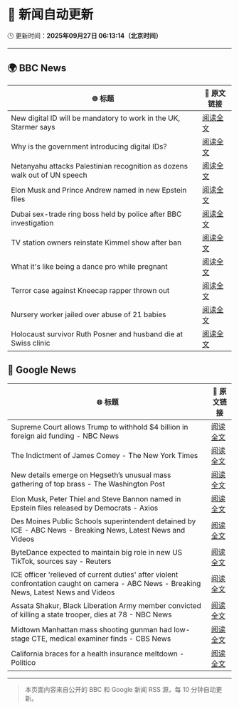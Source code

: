 # 🧠 新闻自动更新

🕒 更新时间：**2025年09月27日 06:13:14（北京时间）**

---

## 🌍 BBC News

| 🌐 标题 | 🔗 原文链接 |
|--------|-------------|
| New digital ID will be mandatory to work in the UK, Starmer says | [阅读全文](https://www.bbc.com/news/articles/cn832y43ql5o?at_medium=RSS&at_campaign=rss) |
| Why is the government introducing digital IDs? | [阅读全文](https://www.bbc.com/news/articles/clyl3lzzed2o?at_medium=RSS&at_campaign=rss) |
| Netanyahu attacks Palestinian recognition as dozens walk out of UN speech | [阅读全文](https://www.bbc.com/news/articles/cderxxylpzdo?at_medium=RSS&at_campaign=rss) |
| Elon Musk and Prince Andrew named in new Epstein files | [阅读全文](https://www.bbc.com/news/articles/cwyl8j1we0lo?at_medium=RSS&at_campaign=rss) |
| Dubai sex-trade ring boss held by police after BBC investigation | [阅读全文](https://www.bbc.com/news/articles/ce84ezl461po?at_medium=RSS&at_campaign=rss) |
| TV station owners reinstate Kimmel show after ban | [阅读全文](https://www.bbc.com/news/articles/cy7pm1jz0dlo?at_medium=RSS&at_campaign=rss) |
| What it's like being a dance pro while pregnant | [阅读全文](https://www.bbc.com/news/articles/clyd9xkplvko?at_medium=RSS&at_campaign=rss) |
| Terror case against Kneecap rapper thrown out | [阅读全文](https://www.bbc.com/news/articles/ce846r2drg8o?at_medium=RSS&at_campaign=rss) |
| Nursery worker jailed over abuse of 21 babies | [阅读全文](https://www.bbc.com/news/articles/c30616ev66eo?at_medium=RSS&at_campaign=rss) |
| Holocaust survivor Ruth Posner and husband die at Swiss clinic | [阅读全文](https://www.bbc.com/news/articles/cp8j256l79go?at_medium=RSS&at_campaign=rss) |

## 📰 Google News

| 🌐 标题 | 🔗 原文链接 |
|--------|-------------|
| Supreme Court allows Trump to withhold $4 billion in foreign aid funding - NBC News | [阅读全文](https://news.google.com/rss/articles/CBMiwAFBVV95cUxOUWQ5V1hFZjV0Yk42RmFQVmZGWk5za2lkSHhPYzdGa2ZCT1ZCVEp5c0ZVc0hPTlJMYVFsWWtlTDVFVWpucjg5QjRaTVBidDN0OXJCRXhOcG9OeUNNQnBDWVktN2UyV0tONkxPOFZVcndxT3htQlQ2SFA1Q2FlVllIWVlUQ1JSbU4xaWRKMWFBUlNnMzVJNE1MbEJkYmlZaFFfZGJxV1NTdDRTbUtfN3pxbHFLY1hQcnVLWEtXSXdoSlnSAVZBVV95cUxQMHdaRnllUEZJNjB6NjJVVlh1XzNDU2JMSGVid09EM0U1Zm5JSF9jUzhoaUh5aUY2SHJ3cU8yWmdzWklYR214d3V5SW5IMEpNLV9zTkl1Zw?oc=5) |
| The Indictment of James Comey - The New York Times | [阅读全文](https://news.google.com/rss/articles/CBMiiAFBVV95cUxPbkIyLTlpb2N0dkM5eTNVSnhsT1RPelBQVmRYZ2FDcElLTUVCb09HaWQ0LXpieGJicV9UTVB3am9EWEU1N1ZOZnlUTl9FRjZPRmdHbDJHc3lxcjBVdE5rWWNCTWlWd2hNQ2k0U2J6R2hlYlpwdjM1NnNtOUxGS25XY3ZDeW1WN0lo?oc=5) |
| New details emerge on Hegseth’s unusual mass gathering of top brass - The Washington Post | [阅读全文](https://news.google.com/rss/articles/CBMiogFBVV95cUxOckN0RVMzaVpLT0hKb0U5T0doV0k0TFUxbkxTajh2SFd3T1Z4Qll0eU9vQUVQZWk3Qm9oaTF0QzBOa1UyM29BRWhubmpzazEwd3k0Z25WWXN0ZndESXZ0aWZxRWZSNDdwZUNDYTFaTUFjY2VPd05vTEoxdGlRZktvZW9xdU15M3JwOU9ZVEE0bTR2QnNkNlRXd2lVZkROZ3dzV0E?oc=5) |
| Elon Musk, Peter Thiel and Steve Bannon named in Epstein files released by Democrats - Axios | [阅读全文](https://news.google.com/rss/articles/CBMiiAFBVV95cUxOWnljQzJ2czNBZjBYNGtWTFdOd0c5N2QtSnpFZzVZNDZ2cDZ3dlhJTVllY3pQbHlCbktVaW43Y1ljQVA2VEhXNExOTVpjVkhtNkk5dU1HOWt1M2Q1WVJCVXBzVDFzM0tEaDNKZ2hkWGRJVEJQWXF0c1lPbFBCTEdCUnpEX3BDSHlG?oc=5) |
| Des Moines Public Schools superintendent detained by ICE - ABC News - Breaking News, Latest News and Videos | [阅读全文](https://news.google.com/rss/articles/CBMinwFBVV95cUxOTURmZmhjbmtmSC1PNXlIMW1TMVBMN3dwT0p2WHNzckhScGc4cTFnck9kQWVVUk5BUVNfSXZYNWxfSWkzV2RUWVhEeENpcGRnb0dSZ2dzZDlvQW4wRVdOQlB0M3p4cjhHVlh4S25GRFQ0am9QdW5ybUpHU0hrYU1EU2dxZFpyWXhaZEZHWkJYM1BybU9yRUNKdkN4T2tLNlU?oc=5) |
| ByteDance expected to maintain big role in new US TikTok, sources say - Reuters | [阅读全文](https://news.google.com/rss/articles/CBMitAFBVV95cUxOVUhNX0R5VHVXMjZCLXZwN0h5N19qUU80dmV2S2JyTEpTZ214aW1EVzJRRmw2UnBIc3dfbVJ6eVVkOTBxekNTVUIxX2RJSW5XMng1d0JzMURlM0tEQ0NBZ2ExZHNpMjk2SGVueEpxcl9Sa1hkaC1BOHRQaERIM3dWdE54RlFSUWVwMFY4VVM1TDgyVXZrcGRXX1BESDRRWEk0Qi11U0p6Mk9JUVQ2Z00tT3hQcFM?oc=5) |
| ICE officer 'relieved of current duties' after violent confrontation caught on camera - ABC News - Breaking News, Latest News and Videos | [阅读全文](https://news.google.com/rss/articles/CBMirAFBVV95cUxPdDBkSjV4WVM4cDlzTVRUazRVUmNrYnc3c002V24zM0VQejVISF9fQmhpa1RkelI2aXdUYlFLS2syeUt0bGlhcjZBSXpWeTdqWFo0YUdZTWdtY01RY0Q5NzluenRtU1lYZ3FLYkhNNDB4ZUU2X0EyNm9mWDNDVmFXUFd2TldnMjRUSlVFWTZUQjZRNjU0QnNBdlVsVUhaN1hNWVhKcV9feEMyejFt0gGyAUFVX3lxTE40ZmhUV1BOcmYwWGxaakVhT2dTRk5ib1VjN21QT1FlWWNkYnp4UmUtWlQyX1IxWVlhandRN1VZWDFNQ0VQUXlpaXU1M0xDWXJvZVNMUHo0RWdMTmptVnRjSTJQc3NMemhHYXhETHlaOXRVR2UyS3FYVjJTZmhnU0Z4WFlBb1BMV01rbTZ3QjBGZXVBNWpqMGYxVWdMVU5LZEMtQndQbzZadEZaNy1zY212OWc?oc=5) |
| Assata Shakur, Black Liberation Army member convicted of killing a state trooper, dies at 78 - NBC News | [阅读全文](https://news.google.com/rss/articles/CBMiqgFBVV95cUxOOWlEdEw3V2ctTFp6VmYwZXgxWDBBRnhNTjR2N2hfaVVRTkphYXZPNjlRUEVBNWZUSUdnV0ZoVEZHWWJsRGxZekF0bm45cWtrR3ZqWURxRHRFd3RTWjdvZUNZc1prMzBGV05qZnVoOEYwSnlDTTJZZ0FDTVpHdzN5bUt2WTFhUE9kbG9JT29RUW1RUlZKOUh2NTFidTZRNUZXYXNGRVFPRHlOUdIBVkFVX3lxTE9mVUhPaEFtWjB6bHBRQXNMRXZHVWxZZ0s2cGpRdmk0c2FlLWJYcldDRTVnOVIwWTRTLS1BSDZrLVFSRHVCM05fQ1l5SWRVRlFiNmc4QlhB?oc=5) |
| Midtown Manhattan mass shooting gunman had low-stage CTE, medical examiner finds - CBS News | [阅读全文](https://news.google.com/rss/articles/CBMilgFBVV95cUxOSUNuM0p6ZS1BbzRJLVFMR1VFZDdyUFBSMDFUOExRRjVmdkVTTzlrc2JEdVNaMXhuTVR6T2RIc1AwRzZNMENIaGNGU0FGUzMzNE00RG5tdjRFX2JIdlM0bzRHWWM4OFpSeFRNczEtYTc3WUpQRmVMZHJTaXRuSk5sempLcFdONVZWcmpPSmYxN3VTUVllNWc?oc=5) |
| California braces for a health insurance meltdown - Politico | [阅读全文](https://news.google.com/rss/articles/CBMioAFBVV95cUxQaUstdHZXc2hqMWlIczlpSXI2WnhSWnlEZzVxdk1GUlJMUFVJbFFxenN5ZFFMbVE5ajV1NFV4NXduNi1YVFFkdmFBNS1RY1l6cWwtZGFUQUFEREJTd3d0RlRCM090dWM3Q1JNdzVEd3M1bXhKa2NNOWFsNlNVeHFUdlk5TC0yNnh6RlN4ZVBnX01GUUlQVUxJbEYxS0szdEda?oc=5) |

---
> 本页面内容来自公开的 BBC 和 Google 新闻 RSS 源，每 10 分钟自动更新。